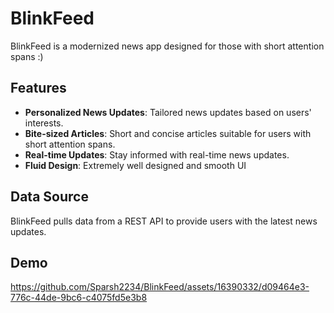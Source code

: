 # BlinkFeed

BlinkFeed is a modernized news app designed for those with short attention spans :)

## Features

- **Personalized News Updates**: Tailored news updates based on users' interests.
- **Bite-sized Articles**: Short and concise articles suitable for users with short attention spans.
- **Real-time Updates**: Stay informed with real-time news updates.
- **Fluid Design**: Extremely well designed and smooth UI

## Data Source

BlinkFeed pulls data from a REST API to provide users with the latest news updates.

## Demo

https://github.com/Sparsh2234/BlinkFeed/assets/16390332/d09464e3-776c-44de-9bc6-c4075fd5e3b8

